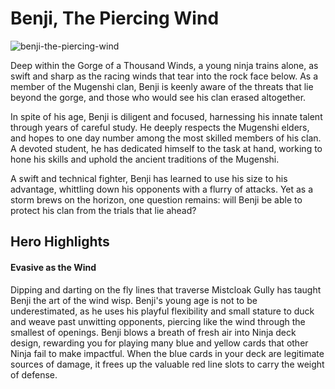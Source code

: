 # Benji, The Piercing Wind

![benji-the-piercing-wind](https://media.githubusercontent.com/media/nathaneastwood/fablore/main/src/heroes-of-rathe/media/benji.webp)

Deep within the Gorge of a Thousand Winds, a young ninja trains alone, as swift and sharp as the racing winds that tear into the rock face below. As a member of the Mugenshi clan, Benji is keenly aware of the threats that lie beyond the gorge, and those who would see his clan erased altogether.

In spite of his age, Benji is diligent and focused, harnessing his innate talent through years of careful study. He deeply respects the Mugenshi elders, and hopes to one day number among the most skilled members of his clan. A devoted student, he has dedicated himself to the task at hand, working to hone his skills and uphold the ancient traditions of the Mugenshi.

A swift and technical fighter, Benji has learned to use his size to his advantage, whittling down his opponents with a flurry of attacks. Yet as a storm brews on the horizon, one question remains: will Benji be able to protect his clan from the trials that lie ahead?

## Hero Highlights

#### Evasive as the Wind

Dipping and darting on the fly lines that traverse Mistcloak Gully has taught Benji the art of the wind wisp. Benji's young age is not to be underestimated, as he uses his playful flexibility and small stature to duck and weave past unwitting opponents, piercing like the wind through the smallest of openings. Benji blows a breath of fresh air into Ninja deck design, rewarding you for playing many blue and yellow cards that other Ninja fail to make impactful. When the blue cards in your deck are legitimate sources of damage, it frees up the valuable red line slots to carry the weight of defense.
